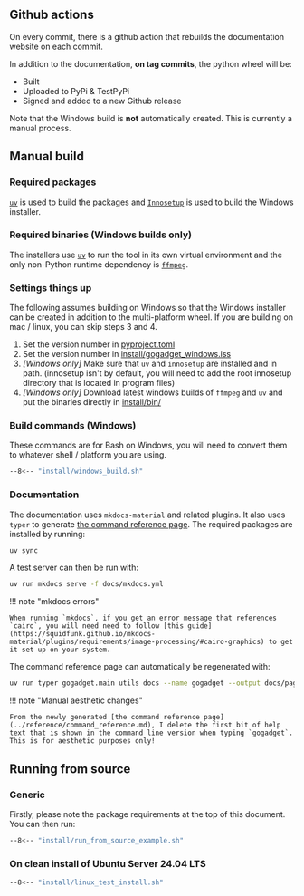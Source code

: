 ## Github actions

On every commit, there is a github action that rebuilds the documentation website on each commit.

In addition to the documentation, **on tag commits**, the python wheel will be:

- Built
- Uploaded to PyPi & TestPyPi
- Signed and added to a new Github release

Note that the Windows build is **not** automatically created. This is currently a manual process.

## Manual build

### Required packages

[`uv`](https://docs.astral.sh/uv/) is used to build the packages and [`Innosetup`](https://jrsoftware.org/isinfo.php) is used to build the Windows installer.

### Required binaries (Windows builds only)

The installers use [`uv`](https://docs.astral.sh/uv/) to run the tool in its own virtual environment and the only non-Python runtime dependency is [`ffmpeg`](https://ffmpeg.org).

### Settings things up

The following assumes building on Windows so that the Windows installer can be created in addition to the multi-platform wheel. If you are building on mac / linux, you can skip steps 3 and 4.

1. Set the version number in [pyproject.toml](https://github.com/jonathanfox5/gogadget/blob/main/pyproject.toml)
2. Set the version number in [install/gogadget_windows.iss](https://github.com/jonathanfox5/gogadget/blob/main/install/gogadget_windows.iss)
3. _[Windows only]_ Make sure that `uv` and `innosetup` are installed and in path. (innosetup isn't by default, you will need to add the root innosetup directory that is located in program files)
4. _[Windows only]_ Download latest windows builds of `ffmpeg` and `uv` and put the binaries directly in [install/bin/](https://github.com/jonathanfox5/gogadget/tree/main/install/bin/)

### Build commands (Windows)

These commands are for Bash on Windows, you will need to convert them to whatever shell / platform you are using.

```sh title="install/windows_build.sh"
--8<-- "install/windows_build.sh"
```

### Documentation

The documentation uses `mkdocs-material` and related plugins. It also uses `typer` to generate [the command reference page](../reference/command_reference.md). The required packages are installed by running:

```sh
uv sync
```

A test server can then be run with:

```sh
uv run mkdocs serve -f docs/mkdocs.yml
```

!!! note "mkdocs errors"

    When running `mkdocs`, if you get an error message that references `cairo`, you will need need to follow [this guide](https://squidfunk.github.io/mkdocs-material/plugins/requirements/image-processing/#cairo-graphics) to get it set up on your system.

The command reference page can automatically be regenerated with:

```sh
uv run typer gogadget.main utils docs --name gogadget --output docs/pages/reference/command_reference.md
```

!!! note "Manual aesthetic changes"

    From the newly generated [the command reference page](../reference/command_reference.md), I delete the first bit of help text that is shown in the command line version when typing `gogadget`. This is for aesthetic purposes only!

## Running from source

### Generic

Firstly, please note the package requirements at the top of this document. You can then run:

```sh title="install/run_from_source_example.sh"
--8<-- "install/run_from_source_example.sh"
```

### On clean install of Ubuntu Server 24.04 LTS

```sh title="install/linux_test_install.sh"
--8<-- "install/linux_test_install.sh"
```
